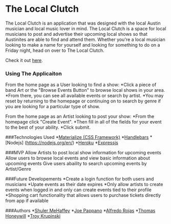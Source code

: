# The Local Clutch
The Local Clutch is an application that was designed with the local Austin musician and local music lover in mind. The Local Clutch is a space for local musicians to post and advertise their upcoming local shows so that Austinites are able to find and attend them. Whether you're a local musician looking to make a name for yourself and looking for something to do on a Friday night, head on over to The Local Clutch.

Check it out [here](https://limitless-wave-42168.herokuapp.com/ "The Local Clutch").

### Using The Applicaiton
From the home page as a User looking to find a show:
*Click a piece of band Art or the "Browse Events Button" to browse local shows in your area.
*From there, you can see all available events or search by artist. 
*You may reset by returning to the homepage or continuing on to search by genre if you are looking for a particular type of show.

From the home page as an Artist looking to post your show:
*From the homepage click "Create Event".
*Then fill in all of the fields for your event to the best of your ability. 
*Click submit.

###Technologies Used
*[Materialize (CSS Framework)](https://materializecss.com/)
*[Handlebars](https://handlebarsjs.com/)
*[Nodejs] (https://nodejs.org/en/)
*[Heroku](https://www.heroku.com/)
*[Expressjs](https://expressjs.com/)

###MVP
Allow Artists to post local show information for upcoming events
Allow users to browse local events and view basic information about upcoming events
Give users abaility to search upcoming events by Artist/Genre

###Future Developements
*Create a login function for both users and musicians
*Upate events as their date expires
*Only allow artists to create events when logged in and only can create events tied to their profile
*Shopping cart functionality that allows users to purchase tickets directly from app if available

###Authors
*[Shuler MeHaffey](https://github.com/msmehaffey)
*[Joe Pappano](https://github.com/JoePappano)
*[Alfredo Rojas](https://github.com/bcihaveto)
*[Thomas Honeywill](https://github.com/thoneywill3)
*[Troy Krupinski](https://github.com/TroyKrupinski)
